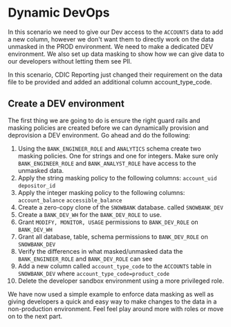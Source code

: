 # Dynamic DevOps
In this scenario we need to give our Dev access to the ```ACCOUNTS``` data to add a new column, however we don't want them to directly work on the data unmasked in the PROD environment. We need to make a dedicated DEV environment. We also set up data masking to show how we can give data to our developers without letting them see PII.

In this scenario, CDIC Reporting just changed their requirement on the data file to be provided and added an additional column account_type_code.

## Create a DEV environment
The first thing we are going to do is ensure the right guard rails and masking policies are created before we can dynamically provision and deprovision a DEV environment. Go ahead and do the following:
1. Using the ```BANK_ENGINEER_ROLE``` and ```ANALYTICS``` schema create two masking policies. One for strings and one for integers. Make sure only ```BANK_ENGINEER_ROLE``` and ```BANK_ANALYST_ROLE``` have access to the unmasked data.
2. Apply the string masking policy to the following columns:
```account_uid```
```depositor_id```
3. Apply the integer masking policy to the following columns:
```account_balance```
```accessible_balance```
4. Create a zero-copy clone of the ```SNOWBANK``` database. called ```SNOWBANK_DEV```
5. Create a ```BANK_DEV_WH``` for the ```BANK_DEV_ROLE``` to use.
6. Grant ```MODIFY, MONITOR, USAGE``` permissions to ```BANK_DEV_ROLE``` on ```BANK_DEV_WH```
7. Grant all database, table, schema permissions to ```BANK_DEV_ROLE``` on ```SNOWBANK_DEV```
8. Verify the differences in what masked/unmasked data the ```BANK_ENGINEER_ROLE``` and ```BANK_DEV_ROLE``` can see
9. Add a new column called ```account_type_code``` to the ```ACCOUNTS``` table in ```SNOWBANK_DEV``` where ```account_type_code=product_code```
10. Delete the developer sandbox environment using a more privileged role.

 We have now used a simple example to enforce data masking as well as giving developers a quick and easy way to make changes to the data in a non-production environment. Feel feel play around more with roles or move on to the next part.